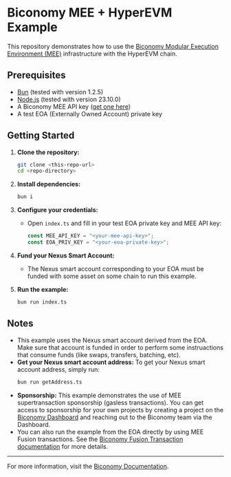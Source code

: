 # Biconomy MEE + HyperEVM Example

This repository demonstrates how to use the [Biconomy Modular Execution Environment (MEE)](https://docs.biconomy.io/) infrastructure with the HyperEVM chain.

## Prerequisites

- [Bun](https://bun.sh/) (tested with version 1.2.5)
- [Node.js](https://nodejs.org/) (tested with version 23.10.0)
- A Biconomy MEE API key ([get one here](https://dashboard.biconomy.io/))
- A test EOA (Externally Owned Account) private key

## Getting Started

1. **Clone the repository:**

   ```sh
   git clone <this-repo-url>
   cd <repo-directory>
   ```

2. **Install dependencies:**

   ```sh
   bun i
   ```

3. **Configure your credentials:**

   - Open `index.ts` and fill in your test EOA private key and MEE API key:
     ```ts
     const MEE_API_KEY = "<your-mee-api-key>";
     const EOA_PRIV_KEY = "<your-eoa-private-key>";
     ```

4. **Fund your Nexus Smart Account:**

   - The Nexus smart account corresponding to your EOA must be funded with some asset on some chain to run this example.

5. **Run the example:**

   ```sh
   bun run index.ts
   ```

## Notes

- This example uses the Nexus smart account derived from the EOA. Make sure that account is funded in order to perform some instruactions that consume funds (like swaps, transfers, batching, etc).
- **Get your Nexus smart account address:** To get your Nexus smart account address, simply run:
  ```sh
  bun run getAddress.ts
  ```
- **Sponsorship:** This example demonstrates the use of MEE supertransaction sponsorship (gasless transactions). You can get access to sponsorship for your own projects by creating a project on the [Biconomy Dashboard](https://dashboard.biconomy.io/) and reaching out to the Biconomy team via the Dashboard.
- You can also run the example from the EOA directly by using MEE Fusion transactions. See the [Biconomy Fusion Transaction documentation](https://docs.biconomy.io/mee/fusion#encode-a-fusion-transaction) for more details.

---

For more information, visit the [Biconomy Documentation](https://docs.biconomy.io/).
